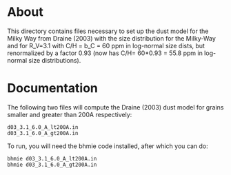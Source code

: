 About
=====

This directory contains files necessary to set up the dust model for the 
Milky Way from Draine (2003) with the size distribution for the 
Milky-Way and for R_V=3.1 with C/H = b_C = 60 ppm in log-normal size 
dists, but renormalized by a factor 0.93 (now has C/H= 60*0.93 = 55.8 
ppm in log-normal size distributions).

Documentation
=============

The following two files will compute the Draine (2003) dust model for 
grains smaller and greater than 200A respectively:

    d03_3.1_6.0_A_lt200A.in
    d03_3.1_6.0_A_gt200A.in

To run, you will need the bhmie code installed, after which you can do:

    bhmie d03_3.1_6.0_A_lt200A.in
    bhmie d03_3.1_6.0_A_gt200A.in



